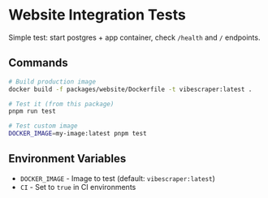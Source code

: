 # Website Integration Tests

Simple test: start postgres + app container, check `/health` and `/` endpoints.

## Commands

```bash
# Build production image
docker build -f packages/website/Dockerfile -t vibescraper:latest .

# Test it (from this package)
pnpm run test

# Test custom image
DOCKER_IMAGE=my-image:latest pnpm test
```

## Environment Variables

- `DOCKER_IMAGE` - Image to test (default: `vibescraper:latest`)
- `CI` - Set to `true` in CI environments
